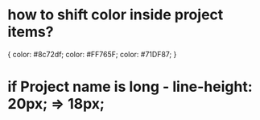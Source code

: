 # how to shift color inside project items?

{ color: #8c72df; color: #FF765F; color: #71DF87; }

# if Project name is long - line-height: 20px; => 18px;
